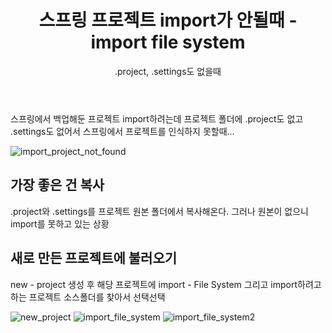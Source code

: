 ﻿---
layout: post
published: true
title: 스프링 프로젝트 import가 안될때 - import file system
subtitle: .project, .settings도 없을때
tags: [spring,project,import]
---

스프링에서 백업해둔 프로젝트 import하려는데 프로젝트 폴더에 .project도 없고 .settings도 없어서 스프링에서 프로젝트를 인식하지 못할때...

![import_project_not_found](/jiggag.github.io/img/posts/2018/07/import-project.jpg)


## 가장 좋은 건 복사

.project와 .settings를 프로젝트 원본 폴더에서 복사해온다.
그러나 원본이 없으니 import를 못하고 있는 상황


## 새로 만든 프로젝트에 불러오기

new - project 생성 후 해당 프로젝트에 import - File System 그리고 import하려고 하는 프로젝트 소스폴더를 찾아서 선택선택

![new_project](https://github.com/jiggag/jiggag.github.io/blob/master/img/posts/2018/07/new-project.jpg)
![import_file_system](https://github.com/jiggag/jiggag.github.io/blob/master/img/posts/2018/07/import-file-system.jpg)
![import_file_system2](https://github.com/jiggag/jiggag.github.io/blob/master/img/posts/2018/07/import-file-system2.jpg)

